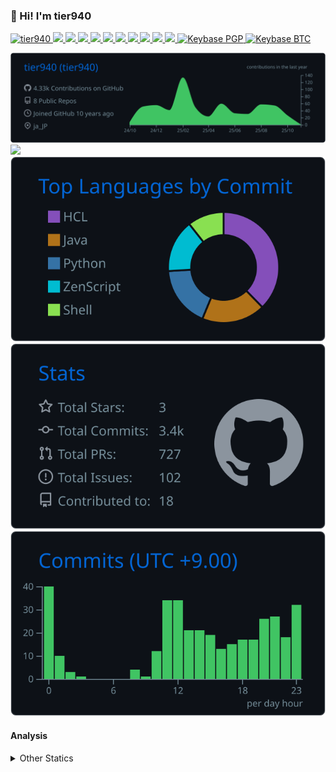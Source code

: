### 👋 Hi! I'm tier940

<p align="left"> 
  <a href="https://github.com/tier940/tier940/">
    <img src="https://komarev.com/ghpvc/?username=tier940" alt="tier940" />
  </a>
  <a href="http://twitter.com/tier940">
    <img height="20" src="https://img.shields.io/twitter/follow/tier940?label=Twitter&logo=twitter&style=flat" />
  </a>
  <a href="https://github.com/tier940">
    <img height="20" src="https://img.shields.io/github/followers/tier940?label=follow&logo=github&style=flat" />
  </a>
  <a href="https://www.reddit.com/user/tier940">
    <img height="20" src="https://img.shields.io/reddit/user-karma/combined/tier940?label=Reddit&logo=reddit&style=flat" />
  </a>
  <a href="https://stackoverflow.com/users/17317833/tier940">
    <img height="20" src="https://img.shields.io/stackexchange/stackoverflow/r/17317833?label=StackOverflow&logo=stack-overflow&style=flat" />
  </a>
  <a href="https://zenn.dev/tier940">
    <img height="20" src="https://zenn.badge.nikaera.com/s/tier940/likes" />
  </a>
  <a href="https://zenn.dev/tier940">
    <img height="20" src="https://zenn.badge.nikaera.com/s/tier940/followers" />
  </a>
  <a href="https://zenn.dev/tier940">
    <img height="20" src="https://zenn.badge.nikaera.com/s/tier940/articles" />
  </a>
  <a href="http://qiita.com/tier940">
    <img height="20" src="https://qiita-badge.apiapi.app/s/tier940/posts.svg" />
  </a>
  <a href="http://qiita.com/tier940">
    <img height="20" src="https://qiita-badge.apiapi.app/s/tier940/contributions.svg" />
  </a>
  <a href="https://github.com/tier940/tier940/">
    <img height="20" src="https://github.com/tier940/tier940/actions/workflows/main.yml/badge.svg" />
  </a>
  <a href="https://keybase.io/tier940">
    <img alt="Keybase PGP" src="https://img.shields.io/keybase/pgp/tier940">
  </a>
  <a href="https://keybase.io/tier940">
    <img alt="Keybase BTC" src="https://img.shields.io/keybase/btc/tier940">
  </a>
</p>

[![](https://raw.githubusercontent.com/tier940/tier940/main/profile-summary-card-output/github_dark/0-profile-details.svg)](https://github.com/vn7n24fzkq/github-profile-summary-cards)
[![](https://raw.githubusercontent.com/tier940/tier940/main/profile-summary-card-output/github_dark/1-repos-per-language.svg)](https://github.com/vn7n24fzkq/github-profile-summary-cards) [![](https://raw.githubusercontent.com/tier940/tier940/main/profile-summary-card-output/github_dark/2-most-commit-language.svg)](https://github.com/vn7n24fzkq/github-profile-summary-cards)
[![](https://raw.githubusercontent.com/tier940/tier940/main/profile-summary-card-output/github_dark/3-stats.svg)](https://github.com/vn7n24fzkq/github-profile-summary-cards) [![](https://raw.githubusercontent.com/tier940/tier940/main/profile-summary-card-output/github_dark/4-productive-time.svg)](https://github.com/vn7n24fzkq/github-profile-summary-cards)


#### Analysis
<!-- <img height="150" src="https://github.com/tier940/tier940/blob/master/images/stat.svg" alt="Alternative Text"/> -->

<details>
  <summary>Other Statics</summary>
  <!--START_SECTION:waka-->
![Code Time](http://img.shields.io/badge/Code%20Time-4%2C544%20hrs%201%20min-blue)

**🐱 My GitHub Data** 

> 📦 35.9 kB Used in GitHub's Storage 
 > 
> 💼 Opted to Hire
 > 
> 📜 8 Public Repositories 
 > 
> 🔑 5 Private Repositories 
 > 
**I'm an Early 🐤** 

```text
🌞 Morning                3055 commits        ████░░░░░░░░░░░░░░░░░░░░░   16.79 % 
🌆 Daytime                6534 commits        █████████░░░░░░░░░░░░░░░░   35.91 % 
🌃 Evening                6704 commits        █████████░░░░░░░░░░░░░░░░   36.85 % 
🌙 Night                  1901 commits        ███░░░░░░░░░░░░░░░░░░░░░░   10.45 % 
```
📅 **I'm Most Productive on Saturday** 

```text
Monday                   1852 commits        ███░░░░░░░░░░░░░░░░░░░░░░   10.18 % 
Tuesday                  2942 commits        ████░░░░░░░░░░░░░░░░░░░░░   16.17 % 
Wednesday                2303 commits        ███░░░░░░░░░░░░░░░░░░░░░░   12.66 % 
Thursday                 1792 commits        ██░░░░░░░░░░░░░░░░░░░░░░░   09.85 % 
Friday                   2559 commits        ████░░░░░░░░░░░░░░░░░░░░░   14.07 % 
Saturday                 3384 commits        █████░░░░░░░░░░░░░░░░░░░░   18.60 % 
Sunday                   3362 commits        █████░░░░░░░░░░░░░░░░░░░░   18.48 % 
```


📊 **This Week I Spent My Time On** 

```text
🕑︎ Time Zone: Asia/Tokyo

💬 Programming Languages: 
Other                    39 hrs 17 mins      ████████████████████████░   95.27 % 
Java                     47 mins             ░░░░░░░░░░░░░░░░░░░░░░░░░   01.94 % 
Markdown                 33 mins             ░░░░░░░░░░░░░░░░░░░░░░░░░   01.37 % 
INI                      7 mins              ░░░░░░░░░░░░░░░░░░░░░░░░░   00.30 % 
JSON                     6 mins              ░░░░░░░░░░░░░░░░░░░░░░░░░   00.27 % 

🔥 Editors: 
Edge                     39 hrs 3 mins       ████████████████████████░   94.68 % 
VS Code                  1 hr 1 min          █░░░░░░░░░░░░░░░░░░░░░░░░   02.48 % 
IntelliJ IDEA            56 mins             █░░░░░░░░░░░░░░░░░░░░░░░░   02.27 % 
Chrome                   14 mins             ░░░░░░░░░░░░░░░░░░░░░░░░░   00.57 % 

💻 Operating System: 
Windows                  40 hrs 59 mins      █████████████████████████   99.39 % 
Linux                    15 mins             ░░░░░░░░░░░░░░░░░░░░░░░░░   00.61 % 
```

**I Mostly Code in Java** 

```text
Java                     17 repos            █████████████░░░░░░░░░░░░   53.12 % 
ZenScript                3 repos             ██░░░░░░░░░░░░░░░░░░░░░░░   09.38 % 
Shell                    2 repos             ██░░░░░░░░░░░░░░░░░░░░░░░   06.25 % 
Python                   2 repos             ██░░░░░░░░░░░░░░░░░░░░░░░   06.25 % 
HTML                     1 repo              █░░░░░░░░░░░░░░░░░░░░░░░░   03.12 % 
```



**Timeline**

![Lines of Code chart](https://raw.githubusercontent.com/tier940/tier940/main/assets/bar_graph.png)


 Last Updated on 30/09/2024 01:32:33 UTC
<!--END_SECTION:waka-->
</details>
